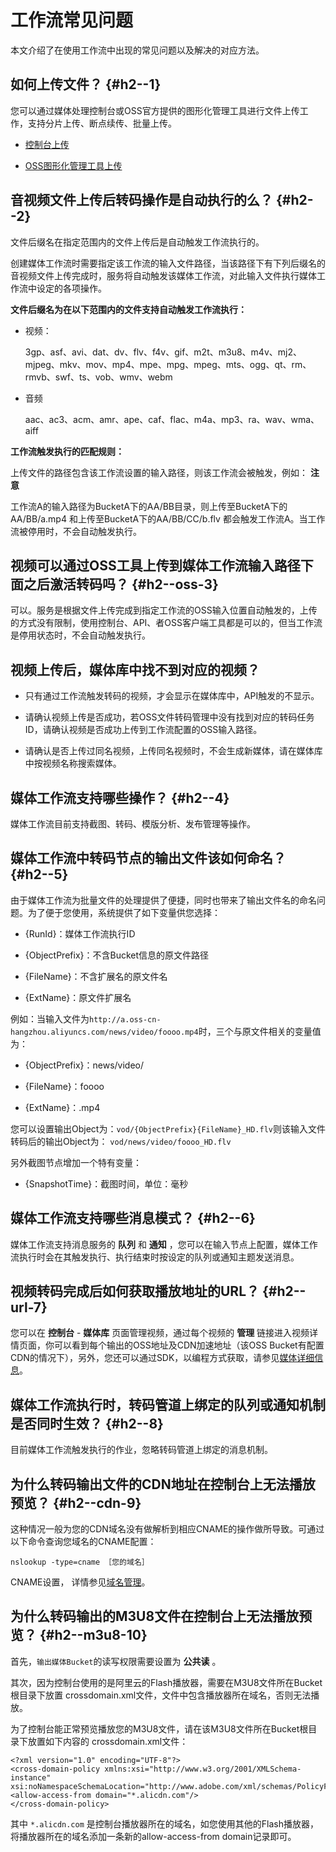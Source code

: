 工作流常见问题 
============================

本文介绍了在使用工作流中出现的常见问题以及解决的对应方法。

如何上传文件？ {#h2--1}
----------------

您可以通过媒体处理控制台或OSS官方提供的图形化管理工具进行文件上传工作，支持分片上传、断点续传、批量上传。

* [控制台上传]()

  

* [OSS图形化管理工具上传](https://help.aliyun.com/document_detail/61872.html?spm=a2c4g.11186623.2.23.4db4656bHjI8BI)

  




音视频文件上传后转码操作是自动执行的么？ {#h2--2}
-----------------------------

文件后缀名在指定范围内的文件上传后是自动触发工作流执行的。 

创建媒体工作流时需要指定该工作流的输入文件路径，当该路径下有下列后缀名的音视频文件上传完成时，服务将自动触发该媒体工作流，对此输入文件执行媒体工作流中设定的各项操作。

**文件后缀名为在以下范围内的文件支持自动触发工作流执行：** 

* 视频：

  3gp、asf、avi、dat、dv、flv、f4v、gif、m2t、m3u8、m4v、mj2、mjpeg、mkv、mov、mp4、mpe、mpg、mpeg、mts、ogg、qt、rm、rmvb、swf、ts、vob、wmv、webm
  

* 音频

  aac、ac3、acm、amr、ape、caf、flac、m4a、mp3、ra、wav、wma、aiff
  




**工作流触发执行的匹配规则：** 

上传文件的路径包含该工作流设置的输入路径，则该工作流会被触发，例如：
**注意**

工作流A的输入路径为BucketA下的AA/BB目录，则上传至BucketA下的AA/BB/a.mp4 和上传至BucketA下的AA/BB/CC/b.flv 都会触发工作流A。当工作流被停用时，不会自动触发执行。

视频可以通过OSS工具上传到媒体工作流输入路径下面之后激活转码吗？ {#h2--oss-3}
----------------------------------------------

可以。服务是根据文件上传完成到指定工作流的OSS输入位置自动触发的，上传的方式没有限制，使用控制台、API、者OSS客户端工具都是可以的，但当工作流是停用状态时，不会自动触发执行。

视频上传后，媒体库中找不到对应的视频？ 
----------------------------------------

* 只有通过工作流触发转码的视频，才会显示在媒体库中，API触发的不显示。

  

* 请确认视频上传是否成功，若OSS文件转码管理中没有找到对应的转码任务ID，请确认视频是否成功上传到工作流配置的OSS输入路径。

  

* 请确认是否上传过同名视频，上传同名视频时，不会生成新媒体，请在媒体库中按视频名称搜索媒体。

  




媒体工作流支持哪些操作？ {#h2--4}
---------------------

媒体工作流目前支持截图、转码、模版分析、发布管理等操作。

媒体工作流中转码节点的输出文件该如何命名？ {#h2--5}
------------------------------

由于媒体工作流为批量文件的处理提供了便捷，同时也带来了输出文件名的命名问题。为了便于您使用，系统提供了如下变量供您选择：

* {RunId}：媒体工作流执行ID

  

* {ObjectPrefix}：不含Bucket信息的原文件路径

  

* {FileName}：不含扩展名的原文件名

  

* {ExtName}：原文件扩展名

  




例如：当输入文件为`http://a.oss-cn-hangzhou.aliyuncs.com/news/video/foooo.mp4`时，三个与原文件相关的变量值为：

* {ObjectPrefix}：news/video/

  

* {FileName}：foooo

  

* {ExtName}：.mp4

  




您可以设置输出Object为：`vod/{ObjectPrefix}{FileName}_HD.flv`则该输入文件转码后的输出Object为： `vod/news/video/foooo_HD.flv`

另外截图节点增加一个特有变量：

* {SnapshotTime}：截图时间，单位：毫秒

  




媒体工作流支持哪些消息模式？ {#h2--6}
-----------------------

媒体工作流支持消息服务的 **队列** 和 **通知** ，您可以在输入节点上配置，媒体工作流执行时会在其触发执行、执行结束时按设定的队列或通知主题发送消息。

视频转码完成后如何获取播放地址的URL？ {#h2--url-7}
---------------------------------

您可以在 **控制台** - **媒体库** 页面管理视频，通过每个视频的 **管理** 链接进入视频详情页面，你可以看到每个输出的OSS地址及CDN加速地址（该OSS Bucket有配置CDN的情况下），另外，您还可以通过SDK，以编程方式获取，请参见[媒体详细信息](/intl.zh-CN/开发指南/媒体库管理/媒体详细信息.md)。

媒体工作流执行时，转码管道上绑定的队列或通知机制是否同时生效？ {#h2--8}
----------------------------------------

目前媒体工作流触发执行的作业，忽略转码管道上绑定的消息机制。

为什么转码输出文件的CDN地址在控制台上无法播放预览？ {#h2--cdn-9}
----------------------------------------

这种情况一般为您的CDN域名没有做解析到相应CNAME的操作做所导致。可通过以下命令查询您域名的CNAME配置：

    nslookup -type=cname ［您的域名］



CNAME设置， 详情参见[域名管理](/intl.zh-CN/用户指南/域名管理.md)。

为什么转码输出的M3U8文件在控制台上无法播放预览？ {#h2--m3u8-10}
-----------------------------------------

首先，`输出媒体Bucket`的读写权限需要设置为 **公共读** 。

其次，因为控制台使用的是阿里云的Flash播放器，需要在M3U8文件所在Bucket根目录下放置 crossdomain.xml文件，文件中包含播放器所在域名，否则无法播放。

为了控制台能正常预览播放您的M3U8文件，请在该M3U8文件所在Bucket根目录下放置如下内容的 crossdomain.xml文件：

    <?xml version="1.0" encoding="UTF-8"?>
    <cross-domain-policy xmlns:xsi="http://www.w3.org/2001/XMLSchema-instance" xsi:noNamespaceSchemaLocation="http://www.adobe.com/xml/schemas/PolicyFile.xsd">
    <allow-access-from domain="*.alicdn.com"/>
    </cross-domain-policy>



其中 `*.alicdn.com` 是控制台播放器所在的域名，如您使用其他的Flash播放器，将播放器所在的域名添加一条新的allow-access-from domain记录即可。
